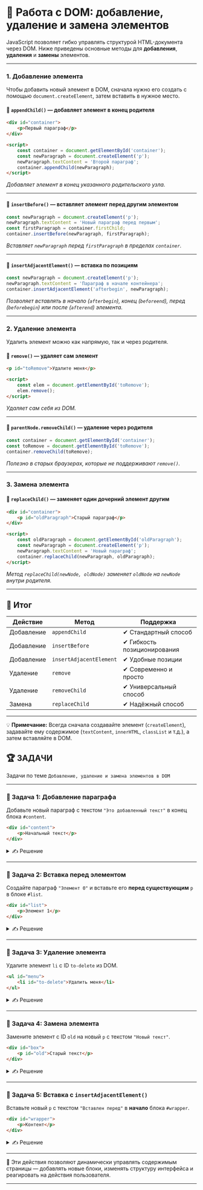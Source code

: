 # 📌 Работа с DOM: добавление, удаление и замена элементов

JavaScript позволяет гибко управлять структурой HTML-документа через DOM. Ниже приведены основные методы для **добавления**, **удаления** и **замены** элементов.

---

### **1. Добавление элемента**

Чтобы добавить новый элемент в DOM, сначала нужно его создать с помощью `document.createElement`, затем вставить в нужное место.

#### 🔹 `appendChild()` — добавляет элемент в конец родителя

```html
<div id="container">
    <p>Первый параграф</p>
</div>

<script>
    const container = document.getElementById('container');
    const newParagraph = document.createElement('p');
    newParagraph.textContent = 'Второй параграф';
    container.appendChild(newParagraph);
</script>
```

*Добавляет элемент в конец указанного родительского узла.*

---

#### 🔹 `insertBefore()` — вставляет элемент перед другим элементом

```javascript
const newParagraph = document.createElement('p');
newParagraph.textContent = 'Новый параграф перед первым';
const firstParagraph = container.firstChild;
container.insertBefore(newParagraph, firstParagraph);
```

*Вставляет `newParagraph` перед `firstParagraph` в пределах `container`.*

---

#### 🔹 `insertAdjacentElement()` — вставка по позициям

```javascript
const newParagraph = document.createElement('p');
newParagraph.textContent = 'Параграф в начале контейнера';
container.insertAdjacentElement('afterbegin', newParagraph);
```

*Позволяет вставлять в начало (`afterbegin`), конец (`beforeend`), перед (`beforebegin`) или после (`afterend`) элемента.*

---

### **2. Удаление элемента**

Удалить элемент можно как напрямую, так и через родителя.

#### 🔹 `remove()` — удаляет сам элемент

```html
<p id="toRemove">Удалите меня</p>

<script>
    const elem = document.getElementById('toRemove');
    elem.remove();
</script>
```

*Удаляет сам себя из DOM.*

---

#### 🔹 `parentNode.removeChild()` — удаление через родителя

```javascript
const container = document.getElementById('container');
const toRemove = document.getElementById('toRemove');
container.removeChild(toRemove);
```

*Полезно в старых браузерах, которые не поддерживают `remove()`.*

---

### **3. Замена элемента**

#### 🔹 `replaceChild()` — заменяет один дочерний элемент другим

```html
<div id="container">
    <p id="oldParagraph">Старый параграф</p>
</div>

<script>
    const oldParagraph = document.getElementById('oldParagraph');
    const newParagraph = document.createElement('p');
    newParagraph.textContent = 'Новый параграф';
    container.replaceChild(newParagraph, oldParagraph);
</script>
```

*Метод `replaceChild(newNode, oldNode)` заменяет `oldNode` на `newNode` внутри родителя.*

---

## 🎯 Итог

| Действие   | Метод                   | Поддержка                   |
| ---------- | ----------------------- | --------------------------- |
| Добавление | `appendChild`           | ✔ Стандартный способ        |
| Добавление | `insertBefore`          | ✔ Гибкость позиционирования |
| Добавление | `insertAdjacentElement` | ✔ Удобные позиции           |
| Удаление   | `remove`                | ✔ Современно и просто       |
| Удаление   | `removeChild`           | ✔ Универсальный способ      |
| Замена     | `replaceChild`          | ✔ Надёжный способ           |

---

💡 **Примечание:** Всегда сначала создавайте элемент (`createElement`), задавайте ему содержимое (`textContent`, `innerHTML`, `classList` и т.д.), а затем вставляйте в DOM.

## 🏆 ЗАДАЧИ

Задачи по теме `Добавление, удаление и замена элементов в DOM`

---

### 📌 Задача 1: Добавление параграфа

Добавьте новый параграф с текстом `"Это добавленный текст"` в конец блока `#content`.

```html
<div id="content">
    <p>Начальный текст</p>
</div>
```

<details>
<summary>✍ Решение</summary>

```javascript
const content = document.getElementById('content');
const newParagraph = document.createElement('p');
newParagraph.textContent = 'Это добавленный текст';
content.appendChild(newParagraph);
```

*`appendChild` добавляет элемент в конец родителя.*

</details>

---

### 📌 Задача 2: Вставка перед элементом

Создайте параграф `"Элемент 0"` и вставьте его **перед существующим** `p` в блоке `#list`.

```html
<div id="list">
    <p>Элемент 1</p>
</div>
```

<details>
<summary>✍ Решение</summary>

```javascript
const list = document.getElementById('list');
const newElem = document.createElement('p');
newElem.textContent = 'Элемент 0';
list.insertBefore(newElem, list.firstChild);
```

*`insertBefore(new, existing)` вставляет перед существующим узлом.*

</details>

---

### 📌 Задача 3: Удаление элемента

Удалите элемент `li` с ID `to-delete` из DOM.

```html
<ul id="menu">
    <li id="to-delete">Удалить меня</li>
</ul>
```

<details>
<summary>✍ Решение</summary>

```javascript
const li = document.getElementById('to-delete');
li.remove();
```

*Метод `remove()` удаляет элемент.*

</details>

---

### 📌 Задача 4: Замена элемента

Замените элемент с ID `old` на новый `p` с текстом `"Новый текст"`.

```html
<div id="box">
    <p id="old">Старый текст</p>
</div>
```

<details>
<summary>✍ Решение</summary>

```javascript
const oldElem = document.getElementById('old');
const newElem = document.createElement('p');
newElem.textContent = 'Новый текст';
const box = document.getElementById('box');
box.replaceChild(newElem, oldElem);
```

*`replaceChild(new, old)` заменяет один дочерний элемент на другой.*

</details>

---

### 📌 Задача 5: Вставка с `insertAdjacentElement()`

Вставьте новый `p` с текстом `"Вставлен перед"` в **начало** блока `#wrapper`.

```html
<div id="wrapper">
    <p>Контент</p>
</div>
```

<details>
<summary>✍ Решение</summary>

```javascript
const wrapper = document.getElementById('wrapper');
const p = document.createElement('p');
p.textContent = 'Вставлен перед';
wrapper.insertAdjacentElement('afterbegin', p);
```

*`insertAdjacentElement('afterbegin', ...)` вставляет сразу после открытия тега.*

</details>

---

🎉 Эти действия позволяют динамически управлять содержимым страницы — добавлять новые блоки, изменять структуру интерфейса и реагировать на действия пользователя.

---
